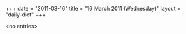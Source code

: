 +++
date = "2011-03-16"
title = "16 March 2011 (Wednesday)"
layout = "daily-diet"
+++


\<no entries\>
